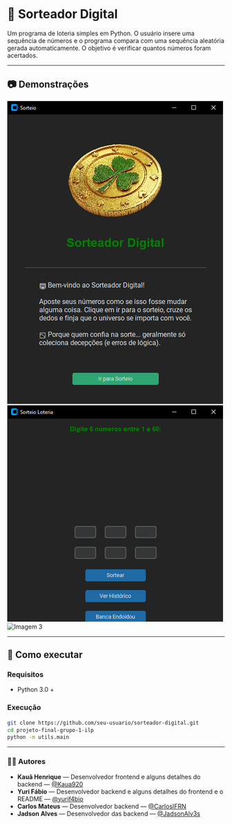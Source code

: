 # 🎰 Sorteador Digital

Um programa de loteria simples em Python. O usuário insere uma sequência de números e o programa compara com uma sequência aleatória gerada automaticamente. O objetivo é verificar quantos números foram acertados.

---

## 📷 Demonstrações

<!-- Adicione aqui suas imagens, GIFs ou prints da interface do programa -->
![Imagem 1](img/interface.png)
![Imagem 2](img/Sorteio%20Loteria%2004_08_2025%2017_19_07.png)
![Imagem 3](img/Histórico%20de%20Sorteios%2004_08_2025%2017_19_39.png)

---

## 🚀 Como executar


### Requisitos
- Python 3.0 +

### Execução
```bash
git clone https://github.com/seu-usuario/sorteador-digital.git
cd projeto-final-grupo-1-ilp
python -m utils.main

```
 
---

### 👨‍💻 Autores

- **Kauã Henrique** — Desenvolvedor frontend e alguns detalhes do backend — [@Kaua920](https://github.com/Kaua920)
- **Yuri Fábio** — Desenvolvedor backend e alguns detalhes do frontend e o README — [@yurif4bio](https://github.com/yurif4bio)
- **Carlos Mateus** — Desenvolvedor backend  — [@CarlosIFRN](https://github.com/CarlosIFRN)
- **Jadson Alves** — Desenvolvedor das backend  — [@JadsonAlv3s](https://github.com/JadsonAlv3s)